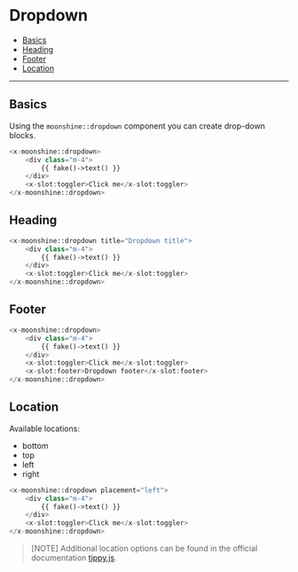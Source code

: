 # Dropdown

- [Basics](#basics)
- [Heading](#heading)
- [Footer](#footer)
- [Location](#location)

---

<a name="basics"></a>
## Basics

Using the `moonshine::dropdown` component you can create drop-down blocks.


```php
<x-moonshine::dropdown>
    <div class="m-4">
        {{ fake()->text() }}
    </div>
    <x-slot:toggler>Click me</x-slot:toggler>
</x-moonshine::dropdown>
```

<a name="heading"></a>
## Heading

```php
<x-moonshine::dropdown title="Dropdown title">
    <div class="m-4">
        {{ fake()->text() }}
    </div>
    <x-slot:toggler>Click me</x-slot:toggler>
</x-moonshine::dropdown>
```

<a name="footer"></a>
## Footer

```php
<x-moonshine::dropdown>
    <div class="m-4">
        {{ fake()->text() }}
    </div>
    <x-slot:toggler>Click me</x-slot:toggler>
    <x-slot:footer>Dropdown footer</x-slot:footer>
</x-moonshine::dropdown>
```

<a name="location"></a>
## Location

Available locations:

- bottom
- top
- left
- right


```php
<x-moonshine::dropdown placement="left">
    <div class="m-4">
        {{ fake()->text() }}
    </div>
    <x-slot:toggler>Click me</x-slot:toggler>
</x-moonshine::dropdown>
```
> [NOTE]
> Additional location options can be found in the official documentation [tippy.js](https://atomiks.github.io/tippyjs/v6/all-props/#placement).

